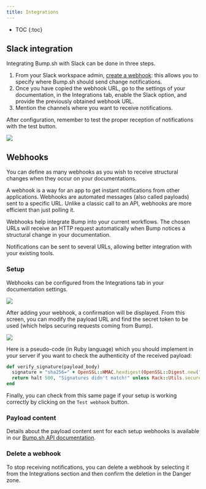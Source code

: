 ```yaml
---
title: Integrations
---
```


- TOC
{:toc}

## Slack integration

Integrating Bump.sh with Slack can be done in three steps.

1. From your Slack workspace admin, [create a webhook](https://slack.com/apps/A0F7XDUAZ-incoming-webhooks): this allows you to specify where Bump.sh should send change notifications.
2. Once you have copied the webhook URL, go to the settings of your documentation, in the Integrations tab, enable the Slack option, and provide the previously obtained webhook URL.
3. Mention the channels where you want to receive notifications.

After configuration, remember to test the proper reception of notifications with the test button.

![](/images/help/slack-integration.png)

## Webhooks

You can define as many webhooks as you wish to receive structural changes when they occur on your documentations.

A webhook is a way for an app to get instant notifications from other applications. Webhooks are automated messages (also called payloads) sent to a specific URL. Unlike a classic call to an API, webhooks are more efficient than just polling it.

Webhooks help integrate Bump into your current workflows. The chosen URLs will receive an HTTP request automatically when Bump notices a structural change in your documentation.

Notifications can be sent to several URLs, allowing better integration with your existing tools.

### Setup

Webhooks can be configured from the Integrations tab in your documentation settings.

![](/images/help/add-webhook.png)

After adding your webhook, a confirmation will be displayed. From this screen, you can modify the payload URL and find the secret token to be used (which helps securing requests coming from Bump).

![](/images/help/webhook-secret-token.png)

Here is a pseudo-code (in Ruby language) which you should implement in your server if you want to check the authenticity of the received payload:

```ruby
def verify_signature(payload_body)
  signature = "sha256=" + OpenSSL::HMAC.hexdigest(OpenSSL::Digest.new("sha256"), ENV["SECRET_TOKEN"], payload_body)
  return halt 500, "Signatures didn't match!" unless Rack::Utils.secure_compare(signature, request.env["HTTP_X_BUMP_SIGNATURE_256"])
end
```

Finally, you can check from this same page if your setup is working correctly by clicking on the `Test webhook` button.

### Payload content

Details about the payload content sent for each setup webhooks is available in our [Bump.sh API documentation](https://developers.bump.sh/#webhook-documentation-change).

### Delete a webhook

To stop receiving notifications, you can delete a webhook by selecting it from the Integrations section and then confirm the deletion in the Danger zone.